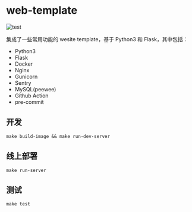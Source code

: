 # web-template

![test](https://github.com/tonghs/web-template/workflows/test/badge.svg)

集成了一些常用功能的 wesite template，基于 Python3 和 Flask，其中包括：
- Python3
- Flask
- Docker
- Nginx
- Gunicorn
- Sentry
- MySQL(peewee)
- Github Action
- pre-commit


## 开发
```shell
make build-image && make run-dev-server
```


## 线上部署
```shell
make run-server
```


## 测试
```shell
make test
```
